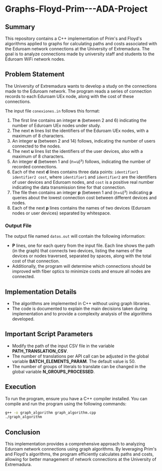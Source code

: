 # Graphs-Floyd-Prim---ADA-Project

## Summary
This repository contains a C++ implementation of Prim's and Floyd's algorithms applied to graphs for calculating paths and costs associated with the Eduroam network connections at the University of Extremadura. The goal is to analyze connections made by university staff and students to the Eduroam WiFi network nodes.

## Problem Statement
The University of Extremadura wants to develop a study on the connections made to the Eduroam network. The program reads a series of connection records to each Eduroam UEx node, along with the cost of these connections.

The input file `conexiones.in` follows this format:
1. The first line contains an integer **n** (between 2 and 6) indicating the number of Eduroam UEx nodes under study.
2. The next **n** lines list the identifiers of the Eduroam UEx nodes, with a maximum of 8 characters.
3. An integer **u** (between 2 and 14) follows, indicating the number of users connected to the nodes.
4. The next **u** lines list the identifiers of the user devices, also with a maximum of 8 characters.
5. An integer **d** (between 1 and (n+u)²) follows, indicating the number of recorded connections.
6. Each of the next **d** lines contains three data points: `identifier1 identifier2 cost`, where `identifier1` and `identifier2` are the identifiers of user devices and Eduroam nodes, and `cost` is a positive real number indicating the data transmission time for that connection.
7. The file then contains an integer **p** (between 1 and (n+u)²) indicating **p** queries about the lowest connection cost between different devices and nodes.
8. Each of the next **p** lines contains the names of two devices (Eduroam nodes or user devices) separated by whitespace.

### Output File
The output file named `datos.out` will contain the following information:
- **P** lines, one for each query from the input file. Each line shows the path (in the graph) that connects two devices, listing the names of the devices or nodes traversed, separated by spaces, along with the total cost of that connection.
- Additionally, the program will determine which connections should be improved with fiber optics to minimize costs and ensure all nodes are connected.

## Implementation Details
- The algorithms are implemented in C++ without using graph libraries.
- The code is documented to explain the main decisions taken during implementation and to provide a complexity analysis of the algorithms developed.

## Important Script Parameters
- Modify the path of the input CSV file in the variable **PATH_TRANSLATION_CSV**.
- The number of translations per API call can be adjusted in the global variable **BATCH_ELEMENTS_PARAM**. The default value is 50.
- The number of groups of literals to translate can be changed in the global variable **N_GROUPS_PROCESSED**.

## Execution
To run the program, ensure you have a C++ compiler installed. You can compile and run the program using the following commands:

```bash
g++ -o graph_algorithm graph_algorithm.cpp
./graph_algorithm
```

## Conclusion
This implementation provides a comprehensive approach to analyzing Eduroam network connections using graph algorithms. By leveraging Prim's and Floyd's algorithms, the program efficiently calculates paths and costs, allowing for better management of network connections at the University of Extremadura.
